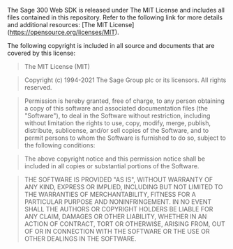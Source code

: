 The Sage 300 Web SDK is released under The MIT License and includes all files 
contained in this repository. Refer to the following link for more details 
and additional resources: [The MIT License] (https://opensource.org/licenses/MIT). 

The following copyright is included in all source and documents that are covered by this license: 

>The MIT License (MIT)

>Copyright (c) 1994-2021 The Sage Group plc or its licensors.  All rights reserved.
 
>Permission is hereby granted, free of charge, to any person obtaining a copy of 
this software and associated documentation files (the "Software"), to deal in 
the Software without restriction, including without limitation the rights to use, 
copy, modify, merge, publish, distribute, sublicense, and/or sell copies of the 
Software, and to permit persons to whom the Software is furnished to do so, 
subject to the following conditions:
 
>The above copyright notice and this permission notice shall be included in all 
copies or substantial portions of the Software.
 
>THE SOFTWARE IS PROVIDED "AS IS", WITHOUT WARRANTY OF ANY KIND, EXPRESS OR IMPLIED, 
INCLUDING BUT NOT LIMITED TO THE WARRANTIES OF MERCHANTABILITY, FITNESS FOR A 
PARTICULAR PURPOSE AND NONINFRINGEMENT. IN NO EVENT SHALL THE AUTHORS OR COPYRIGHT 
HOLDERS BE LIABLE FOR ANY CLAIM, DAMAGES OR OTHER LIABILITY, WHETHER IN AN ACTION OF 
CONTRACT, TORT OR OTHERWISE, ARISING FROM, OUT OF OR IN CONNECTION WITH THE SOFTWARE 
OR THE USE OR OTHER DEALINGS IN THE SOFTWARE.